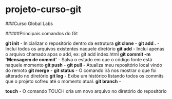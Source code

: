 # projeto-curso-git
###Curso Global Labs

#####Principais comandos do Git

__git init__ - Inicializar o repositório dentro da estrutura
__git clone__ - 
__git add .__ - Inclui todos os arquivos existentes naquele diretório
__git add__ - Inclui apenas o arquivo chamado apos o add, ex: git add index.html
__git commit -m 'Mensagem de commit'__ - Salva o estado em que o código fonte está naquele momento
__git push__ - 
__git pull__ - Atualiza meu repositório local vindo do remoto
__git merge__ -
__git status__ - O comando irá nos mostrar o que foi alterado no diretório
__git log__ - Exibe um histórico listando todos os commits que o projeto sofreu até o momento atual.
__git branch__ -


__touch__ - O comando TOUCH cria um novo arquivo no diretório do repositório